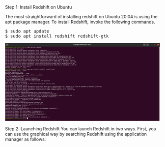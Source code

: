 Step 1: Install Redshift on Ubuntu

The most straightforward of installing redshift on Ubuntu 20.04 is using the apt package manager. To install Redshift, invoke the following commands.
<pre>
$ sudo apt update
$ sudo apt install redshift redshift-gtk
</pre>

![alt img](https://github.com/syaifulahdan/App-Req/blob/main/Standar-App/Redshift-image/1-redshift.png)

Step 2: Launching Redshift
You can launch Redshift in two ways. First, you can use the graphical way by searching Redshift using the application manager as follows:
